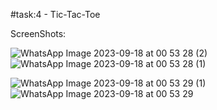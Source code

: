 #task:4 - Tic-Tac-Toe

ScreenShots:

![WhatsApp Image 2023-09-18 at 00 53 28 (2)](https://github.com/deep22798/task_4-tic-tac-toe/assets/76737835/5f0c5ab2-7f9c-4139-8b07-f98e023a0823)  ![WhatsApp Image 2023-09-18 at 00 53 28 (1)](https://github.com/deep22798/task_4-tic-tac-toe/assets/76737835/9b15eead-4740-41f7-910e-dffe7ff391b3)


![WhatsApp Image 2023-09-18 at 00 53 29 (1)](https://github.com/deep22798/task_4-tic-tac-toe/assets/76737835/8c8e8d1e-1f26-4e82-9f8c-581b8617dc6d)  ![WhatsApp Image 2023-09-18 at 00 53 29](https://github.com/deep22798/task_4-tic-tac-toe/assets/76737835/e7c3f7c3-9286-4918-8de1-91f5c3b27b3c)
